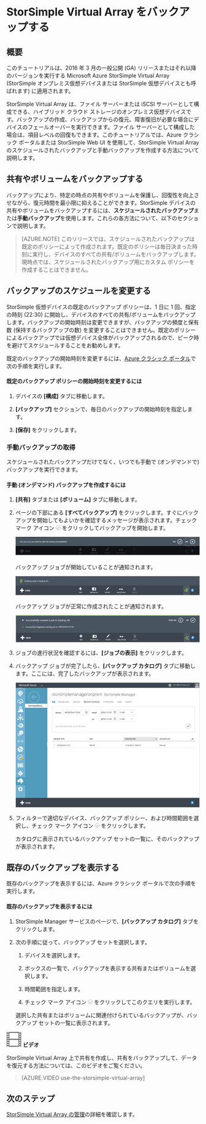 <properties 
   pageTitle="StorSimple Virtual Array のバックアップ チュートリアル | Microsoft Azure"
   description="StorSimple Virtual Array の共有/ボリュームをバックアップする方法について説明します。"
   services="storsimple"
   documentationCenter="NA"
   authors="alkohli"
   manager="carmonm"
   editor="" />
<tags 
   ms.service="storsimple"
   ms.devlang="NA"
   ms.topic="article"
   ms.tgt_pltfrm="NA"
   ms.workload="TBD"
   ms.date="06/07/2016"
   ms.author="alkohli" />

# StorSimple Virtual Array をバックアップする

## 概要 

このチュートリアルは、2016 年 3 月の一般公開 (GA) リリースまたはそれ以降のバージョンを実行する Microsoft Azure StorSimple Virtual Array (StorSimple オンプレミス仮想デバイスまたは StorSimple 仮想デバイスとも呼ばれます) に適用されます。

StorSimple Virtual Array は、ファイル サーバーまたは iSCSI サーバーとして構成できる、ハイブリッド クラウド ストレージのオンプレミス仮想デバイスです。バックアップの作成、バックアップからの復元、障害復旧が必要な場合にデバイスのフェールオーバーを実行できます。ファイル サーバーとして構成した場合は、項目レベルの回復もできます。このチュートリアルでは、Azure クラシック ポータルまたは StorSimple Web UI を使用して、StorSimple Virtual Array のスケジュールされたバックアップと手動バックアップを作成する方法について説明します。


## 共有やボリュームをバックアップする

バックアップにより、特定の時点の共有やボリュームを保護し、回復性を向上させながら、復元時間を最小限に抑えることができます。StorSimple デバイスの共有やボリュームをバックアップするには、**スケジュールされたバックアップ**または**手動バックアップ**を使用します。これらの各方法について、以下のセクションで説明します。

> [AZURE.NOTE] このリリースでは、スケジュールされたバックアップは既定のポリシーによって作成されます。既定のポリシーは毎日決まった時刻に実行し、デバイスのすべての共有/ボリュームをバックアップします。現時点では、スケジュールされたバックアップ用にカスタム ポリシーを作成することはできません。

## バックアップのスケジュールを変更する

StorSimple 仮想デバイスの既定のバックアップ ポリシーは、1 日に 1 回、指定の時刻 (22:30) に開始し、デバイスのすべての共有/ボリュームをバックアップします。バックアップの開始時刻は変更できますが、バックアップの頻度と保有数 (保持するバックアップの数) を変更することはできません。既定のポリシーによるバックアップでは仮想デバイス全体がバックアップされるので、ピーク時を避けてスケジュールすることをお勧めします。

既定のバックアップの開始時刻を変更するには、[Azure クラシック ポータル](https://manage.windowsazure.com/)で次の手順を実行します。

#### 既定のバックアップ ポリシーの開始時刻を変更するには

1. デバイスの **[構成]** タブに移動します。

2. **[バックアップ]** セクションで、毎日のバックアップの開始時刻を指定します。

3. **[保存]** をクリックします。

### 手動バックアップの取得

スケジュールされたバックアップだけでなく、いつでも手動で (オンデマンドで) バックアップを実行できます。

#### 手動 (オンデマンド) バックアップを作成するには

1. **[共有]** タブまたは **[ボリューム]** タブに移動します。

2. ページの下部にある **[すべてバックアップ]** をクリックします。すぐにバックアップを開始してもよいかを確認するメッセージが表示されます。チェック マーク アイコン ![チェック マーク アイコン](./media/storsimple-ova-backup/image3.png) をクリックしてバックアップを開始します。

    ![バックアップの確認](./media/storsimple-ova-backup/image4.png)

    バックアップ ジョブが開始していることが通知されます。

    ![バックアップの開始](./media/storsimple-ova-backup/image5.png)

    バックアップ ジョブが正常に作成されたことが通知されます。

    ![バックアップ ジョブの作成](./media/storsimple-ova-backup/image7.png)

3. ジョブの進行状況を確認するには、**[ジョブの表示]** をクリックします。

4. バックアップ ジョブが完了したら、**[バックアップ カタログ]** タブに移動します。ここには、完了したバックアップが表示されます。

    ![完了したバックアップ](./media/storsimple-ova-backup/image8.png)

5. フィルターで適切なデバイス、バックアップ ポリシー、および時間範囲を選択し、チェック マーク アイコン ![チェック マーク アイコン](./media/storsimple-ova-backup/image3.png) をクリックします。

    カタログに表示されているバックアップ セットの一覧に、そのバックアップが表示されます。

## 既存のバックアップを表示する

既存のバックアップを表示するには、Azure クラシック ポータルで次の手順を実行します。

#### 既存のバックアップを表示するには

1. StorSimple Manager サービスのページで、**[バックアップ カタログ]** タブをクリックします。

2. 次の手順に従って、バックアップ セットを選択します。

    1. デバイスを選択します。

    2. ボックスの一覧で、バックアップを表示する共有またはボリュームを選択します。

    3. 時間範囲を指定します。

    4. チェック マーク アイコン ![](./media/storsimple-ova-backup/image3.png) をクリックしてこのクエリを実行します。

    選択した共有またはボリュームに関連付けられているバックアップが、バックアップ セットの一覧に表示されます。

![video\_icon](./media/storsimple-ova-backup/video_icon.png) **ビデオ**

StorSimple Virtual Array 上で共有を作成し、共有をバックアップして、データを復元する方法については、このビデオをご覧ください。

> [AZURE.VIDEO use-the-storsimple-virtual-array]

## 次のステップ

[StorSimple Virtual Array の管理](storsimple-ova-web-ui-admin.md)の詳細を確認します。

<!---HONumber=AcomDC_0622_2016-->